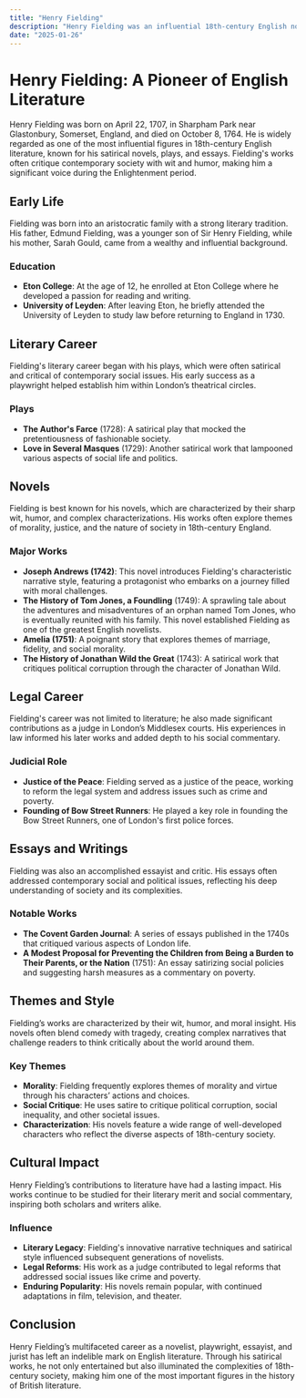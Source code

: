```yaml
---
title: "Henry Fielding"
description: "Henry Fielding was an influential 18th-century English novelist, playwright, and essayist known for his satirical works such as 'Tom Jones' and his contributions to legal reform through his role as a magistrate."
date: "2025-01-26"
--- 
```


# Henry Fielding: A Pioneer of English Literature

Henry Fielding was born on April 22, 1707, in Sharpham Park near Glastonbury, Somerset, England, and died on October 8, 1764. He is widely regarded as one of the most influential figures in 18th-century English literature, known for his satirical novels, plays, and essays. Fielding's works often critique contemporary society with wit and humor, making him a significant voice during the Enlightenment period.

## Early Life

Fielding was born into an aristocratic family with a strong literary tradition. His father, Edmund Fielding, was a younger son of Sir Henry Fielding, while his mother, Sarah Gould, came from a wealthy and influential background.

### Education
- **Eton College**: At the age of 12, he enrolled at Eton College where he developed a passion for reading and writing.
- **University of Leyden**: After leaving Eton, he briefly attended the University of Leyden to study law before returning to England in 1730.

## Literary Career

Fielding's literary career began with his plays, which were often satirical and critical of contemporary social issues. His early success as a playwright helped establish him within London’s theatrical circles.

### Plays
- **The Author's Farce** (1728): A satirical play that mocked the pretentiousness of fashionable society.
- **Love in Several Masques** (1729): Another satirical work that lampooned various aspects of social life and politics.

## Novels

Fielding is best known for his novels, which are characterized by their sharp wit, humor, and complex characterizations. His works often explore themes of morality, justice, and the nature of society in 18th-century England.

### Major Works
- **Joseph Andrews (1742)**: This novel introduces Fielding's characteristic narrative style, featuring a protagonist who embarks on a journey filled with moral challenges.
- **The History of Tom Jones, a Foundling** (1749): A sprawling tale about the adventures and misadventures of an orphan named Tom Jones, who is eventually reunited with his family. This novel established Fielding as one of the greatest English novelists.
- **Amelia (1751)**: A poignant story that explores themes of marriage, fidelity, and social morality.
- **The History of Jonathan Wild the Great** (1743): A satirical work that critiques political corruption through the character of Jonathan Wild.

## Legal Career

Fielding's career was not limited to literature; he also made significant contributions as a judge in London’s Middlesex courts. His experiences in law informed his later works and added depth to his social commentary.

### Judicial Role
- **Justice of the Peace**: Fielding served as a justice of the peace, working to reform the legal system and address issues such as crime and poverty.
- **Founding of Bow Street Runners**: He played a key role in founding the Bow Street Runners, one of London's first police forces.

## Essays and Writings

Fielding was also an accomplished essayist and critic. His essays often addressed contemporary social and political issues, reflecting his deep understanding of society and its complexities.

### Notable Works
- **The Covent Garden Journal**: A series of essays published in the 1740s that critiqued various aspects of London life.
- **A Modest Proposal for Preventing the Children from Being a Burden to Their Parents, or the Nation** (1751): An essay satirizing social policies and suggesting harsh measures as a commentary on poverty.

## Themes and Style

Fielding’s works are characterized by their wit, humor, and moral insight. His novels often blend comedy with tragedy, creating complex narratives that challenge readers to think critically about the world around them.

### Key Themes
- **Morality**: Fielding frequently explores themes of morality and virtue through his characters’ actions and choices.
- **Social Critique**: He uses satire to critique political corruption, social inequality, and other societal issues.
- **Characterization**: His novels feature a wide range of well-developed characters who reflect the diverse aspects of 18th-century society.

## Cultural Impact

Henry Fielding’s contributions to literature have had a lasting impact. His works continue to be studied for their literary merit and social commentary, inspiring both scholars and writers alike.

### Influence
- **Literary Legacy**: Fielding's innovative narrative techniques and satirical style influenced subsequent generations of novelists.
- **Legal Reforms**: His work as a judge contributed to legal reforms that addressed social issues like crime and poverty.
- **Enduring Popularity**: His novels remain popular, with continued adaptations in film, television, and theater.

## Conclusion

Henry Fielding’s multifaceted career as a novelist, playwright, essayist, and jurist has left an indelible mark on English literature. Through his satirical works, he not only entertained but also illuminated the complexities of 18th-century society, making him one of the most important figures in the history of British literature.

